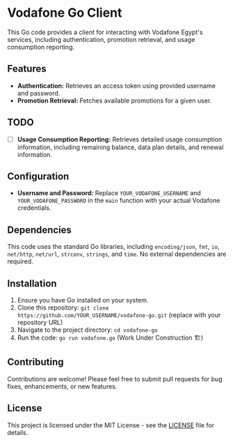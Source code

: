 # Vodafone Go Client

This Go code provides a client for interacting with Vodafone Egypt's services, including authentication, promotion retrieval, and usage consumption reporting.

## Features

* **Authentication:** Retrieves an access token using provided username and password.
* **Promotion Retrieval:** Fetches available promotions for a given user.

## TODO
- [ ] **Usage Consumption Reporting:** Retrieves detailed usage consumption information, including remaining balance, data plan details, and renewal information.

## Configuration

* **Username and Password:** Replace `YOUR_VODAFONE_USERNAME` and `YOUR_VODAFONE_PASSWORD` in the `main` function with your actual Vodafone credentials.

## Dependencies

This code uses the standard Go libraries, including `encoding/json`, `fmt`, `io`, `net/http`, `net/url`, `strconv`, `strings`, and `time`.  No external dependencies are required.

## Installation

1. Ensure you have Go installed on your system.
2. Clone this repository: `git clone https://github.com/YOUR_USERNAME/vodafone-go.git` (replace with your repository URL)
3. Navigate to the project directory: `cd vodafone-go`
4. Run the code: `go run vodafone.go` (Work Under Construction 🏗️)

## Contributing

Contributions are welcome!  Please feel free to submit pull requests for bug fixes, enhancements, or new features.

## License

This project is licensed under the MIT License - see the [LICENSE](./LICENSE) file for details.

